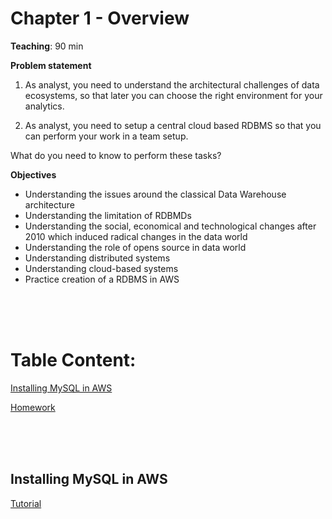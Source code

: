 # Chapter 1 - Overview

**Teaching**: 90 min

**Problem statement**
1. As analyst, you need to understand the architectural challenges of data ecosystems, so that later you can choose the right environment for your analytics. 

2. As analyst, you need to setup a central cloud based RDBMS so that you can perform your work in a team setup. 

What do you need to know to perform these tasks?

**Objectives**
* Understanding the issues around the classical Data Warehouse architecture
* Understanding the limitation of RDBMDs
* Understanding the social, economical and technological changes after 2010 which induced radical changes in the data world
* Understanding the role of opens source in data world
* Understanding distributed systems
* Understanding cloud-based systems
* Practice creation of a RDBMS in AWS



<br/><br/><br/>

# Table Content:

[Installing MySQL in AWS](#aws)

[Homework](#homework)  

<br/><br/><br/>
<a name="aws"/>
## Installing MySQL in AWS

[Tutorial](/AWS/)
